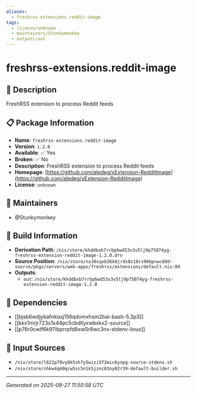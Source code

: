 ```yaml
---
aliases:
  - freshrss-extensions.reddit-image
tags:
  - license/unknown
  - maintainers/Stunkymonkey
  - outputs/out
---
```


# freshrss-extensions.reddit-image

## 📝 Description

FreshRSS extension to process Reddit feeds

## 📋 Package Information

- **Name**: `freshrss-extensions.reddit-image`
- **Version**: `1.2.0`
- **Available**: ✅ Yes
- **Broken**: ✅ No
- **Description**: FreshRSS extension to process Reddit feeds
- **Homepage**: [https://github.com/aledeg/xExtension-RedditImage](https://github.com/aledeg/xExtension-RedditImage)
- **License**: `unknown`
## 👥 Maintainers

- @Stunkymonkey


## 🔧 Build Information

- **Derivation Path**: `/nix/store/khddbxb7rrbpbwd53v3v5lj9p75074yg-freshrss-extension-reddit-image-1.2.0.drv`
- **Source Position**: `/nix/store/ns30sqxb36k8jrds8z18rv96bpnwc60d-source/pkgs/servers/web-apps/freshrss/extensions/default.nix:89`
- **Outputs**:
  - `out`:  `/nix/store/khddbxb7rrbpbwd53v3v5lj9p75074yg-freshrss-extension-reddit-image-1.2.0`

## 🔗 Dependencies

- [[bjsb6wdjykafnkixq156qdvmxhsm2bai-bash-5.3p3]]
- [[kkx1mrjr723s1x44pc5cbdllyxwbxkx2-source]]
- [[p76r0cwlf6k97ibprrpfd8xw0r8wc3nx-stdenv-linux]]

## 📁 Input Sources

- `/nix/store/l622p70vy8k5sh7y5wizi5f2mic6ynpg-source-stdenv.sh`
- `/nix/store/shkw4qm9qcw5sc5n1k5jznc83ny02r39-default-builder.sh`

---
*Generated on 2025-09-27 11:50:58 UTC*
